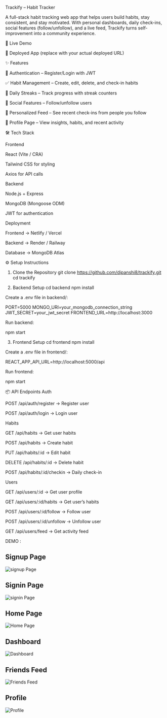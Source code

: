 Trackify – Habit Tracker

A full-stack habit tracking web app that helps users build habits, stay consistent, and stay motivated.
With personal dashboards, daily check-ins, social features (follow/unfollow), and a live feed, Trackify turns self-improvement into a community experience.

🚀 Live Demo

🔗 Deployed App
 (replace with your actual deployed URL)

✨ Features

🔐 Authentication – Register/Login with JWT

✅ Habit Management – Create, edit, delete, and check-in habits

🔄 Daily Streaks – Track progress with streak counters

👥 Social Features – Follow/unfollow users

📰 Personalized Feed – See recent check-ins from people you follow

👤 Profile Page – View insights, habits, and recent activity

🛠️ Tech Stack

Frontend

React (Vite / CRA)

Tailwind CSS for styling

Axios for API calls

Backend

Node.js + Express

MongoDB (Mongoose ODM)

JWT for authentication

Deployment

Frontend → Netlify / Vercel

Backend → Render / Railway

Database → MongoDB Atlas

⚙️ Setup Instructions
1. Clone the Repository
git clone https://github.com/dipanshi8/trackify.git
cd trackify

2. Backend Setup
cd backend
npm install


Create a .env file in backend/:

PORT=5000
MONGO_URI=your_mongodb_connection_string
JWT_SECRET=your_jwt_secret
FRONTEND_URL=http://localhost:3000


Run backend:

npm start

3. Frontend Setup
cd frontend
npm install


Create a .env file in frontend/:

REACT_APP_API_URL=http://localhost:5000/api


Run frontend:

npm start

📦 API Endpoints
Auth

POST /api/auth/register → Register user

POST /api/auth/login → Login user

Habits

GET /api/habits → Get user habits

POST /api/habits → Create habit

PUT /api/habits/:id → Edit habit

DELETE /api/habits/:id → Delete habit

POST /api/habits/:id/checkin → Daily check-in

Users

GET /api/users/:id → Get user profile

GET /api/users/:id/habits → Get user’s habits

POST /api/users/:id/follow → Follow user

POST /api/users/:id/unfollow → Unfollow user

GET /api/users/feed → Get activity feed


DEMO :

## Signup Page
![signup Page](assets/signup.png)

## Signin Page
![signin Page](assets/signin.png)

## Home Page
![Home Page](assets/home.png)

## Dashboard
![Dashboard](assets/dashboard.png)

## Friends Feed
![Friends Feed](assets/friends.png)

## Profile
![Profile](assets/profile.png)

